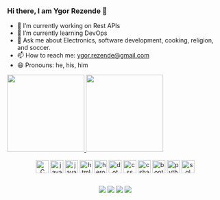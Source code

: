 ### Hi there, I am Ygor Rezende 👋

- 🔭 I’m currently working on Rest APIs
- 🌱 I’m currently learning DevOps
- 💬 Ask me about Electronics, software development, cooking, religion, and soccer.
- 📫 How to reach me: ygor.rezende@gmail.com
- 😄 Pronouns: he, his, him

<div>
  <a href="https://github.com/ygor-rezende">
    <img height="180em" src="https://github-readme-stats.vercel.app/api?username=ygor-rezende&show_icons=true&theme=tokyonight"/>
    <img height="180em" src="https://github-readme-stats.vercel.app/api/top-langs/?username=ygor-rezende&layout=compact&theme=tokyonight"/>
  </a>
</div>
<br>
<div style="display: inline_block" align="center">
  <img align="center" alt="C plus plus" height="30" width"40" src="https://cdn.jsdelivr.net/gh/devicons/devicon/icons/cplusplus/cplusplus-original.svg"/>
  <img align="center" alt="javascript" height="30" width"40" src="https://cdn.jsdelivr.net/gh/devicons/devicon/icons/javascript/javascript-plain.svg"/>
  <img align="center" alt="java" height="30" width"40" src="https://cdn.jsdelivr.net/gh/devicons/devicon/icons/java/java-original.svg"/>
  <img align="center" alt="html" height="30" width"40" src="https://cdn.jsdelivr.net/gh/devicons/devicon/icons/html5/html5-original.svg"/>
  <img align="center" alt="heroku" height="30" width"40" src="https://cdn.jsdelivr.net/gh/devicons/devicon/icons/heroku/heroku-original-wordmark.svg"/>
  <img align="center" alt="dot net" height="30" width"40" src="https://cdn.jsdelivr.net/gh/devicons/devicon/icons/dot-net/dot-net-original.svg"/>
  <img align="center" alt="css" height="30" width"40" src="https://cdn.jsdelivr.net/gh/devicons/devicon/icons/css3/css3-original.svg"/>
  <img align="center" alt="c sharp" height="30" width"40" src="https://cdn.jsdelivr.net/gh/devicons/devicon/icons/csharp/csharp-original.svg"/>
  <img align="center" alt="bootstrap" height="30" width"40" src="https://cdn.jsdelivr.net/gh/devicons/devicon/icons/bootstrap/bootstrap-original.svg"/>
  <img align="center" alt="python" height="30" width"40" src="https://cdn.jsdelivr.net/gh/devicons/devicon/icons/python/python-original.svg"/>
  <img align="center" alt="sql server" height="30" width"40" src="https://cdn.jsdelivr.net/gh/devicons/devicon/icons/microsoftsqlserver/microsoftsqlserver-plain.svg"/>
</div>

##
<div style="display: inline_block" align="center">
  <a href="https://www.linkedin.com/in/ygor-lopez-rezende/" target="_blank"><img src="https://img.shields.io/badge/LinkedIn-0077B5?style=for-the-badge&logo=linkedin&logoColor=white"/></a>
  <a href="mailto:ygor.rezende@gmail.com" target="_blank"><img src="https://img.shields.io/badge/Gmail-D14836?style=for-the-badge&logo=gmail&logoColor=white"/></a>
  <a href="https://discord.com/users/Ygor#9088" target="_blank"><img src="https://img.shields.io/badge/Discord-7289DA?style=for-the-badge&logo=discord&logoColor=white"/></a>
  <a href="https://www.instagram.com/ygor_lopez/" target="_blank"><img src="https://img.shields.io/badge/Instagram-E4405F?style=for-the-badge&logo=instagram&logoColor=white"/></a>
</div>
